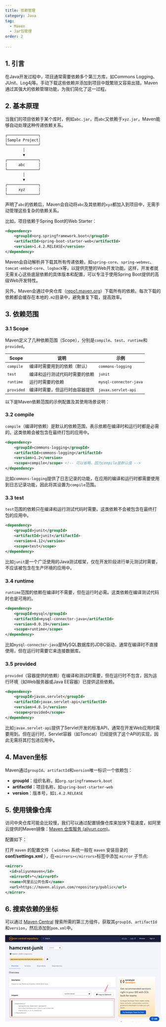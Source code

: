 ```yaml
---
title: 依赖管理
category: Java
tag:
  - Maven
  - Jar包管理
order: 2

---
```


## 1. 引言

在Java开发过程中，项目通常需要依赖多个第三方库，如Commons Logging、JUnit、Log4j等。手动下载这些依赖并添加到项目中既繁琐又容易出错。Maven通过其强大的依赖管理功能，为我们简化了这一过程。

## 2. 基本原理

当我们的项目依赖于某个库时，例如`abc.jar`，而`abc`又依赖于`xyz.jar`，Maven能够自动处理这种传递依赖关系。

```
┌──────────────┐
│Sample Project│
└──────────────┘
        │
        ▼
┌──────────────┐
│     abc      │
└──────────────┘
        │
        ▼
┌──────────────┐
│     xyz      │
└──────────────┘
```

声明了`abc`的依赖后，Maven会自动将`abc`及其依赖的`xyz`都加入到项目中，无需手动管理这些复杂的依赖关系。

比如，项目依赖于Spring Boot的Web Starter：

```xml
<dependency>
    <groupId>org.springframework.boot</groupId>
    <artifactId>spring-boot-starter-web</artifactId>
    <version>1.4.2.RELEASE</version>
</dependency>
```

Maven会自动解析并下载其所有传递依赖，如`spring-core`、`spring-webmvc`、`tomcat-embed-core`、`logback`等，以提供完整的Web开发功能。这样，开发者就无需关心这些底层依赖的具体版本和配置，可以专注于使用Spring Boot提供的高级Web开发特性。

另外，Maven会通过中央仓库（[repo1.maven.org](https://repo1.maven.org/)）下载所有的依赖。每次下载的依赖都会缓存在本地的`.m2`目录中，避免重复下载，提高效率。

## 3. 依赖范围

### 3.1 Scope

Maven定义了几种依赖范围（Scope），分别是`compile`、`test`、`runtime`和`provided`。

| Scope      | 说明                           | 示例                   |
| ---------- | ------------------------------ | ---------------------- |
| `compile`  | 编译时需要用到的依赖（默认）   | `commons-logging`      |
| `test`     | 编译和运行测试代码时需要的依赖 | `junit`                |
| `runtime`  | 运行时需要的依赖               | `mysql-connector-java` |
| `provided` | 编译时需要，但运行时由容器提供 | `javax.servlet-api`    |

以下是Maven依赖范围的示例配置及其使用场景说明：

### 3.2 compile

`compile`（编译时依赖）是默认的依赖范围，表示依赖在编译时和运行时都是必需的。这类依赖会被包含在最终打包的应用中。

```xml
<dependency>
    <groupId>commons-logging</groupId>
    <artifactId>commons-logging</artifactId>
    <version>1.2</version>
    <scope>compile</scope> <!-- 可以省略，因为compile是默认值 -->
</dependency>
```

比如`commons-logging`提供了日志记录的功能，在应用的编译和运行时都需要使用到日志记录功能，因此将其设置为`compile`范围。

### 3.3 test

`test`范围的依赖只在编译和运行测试代码时需要。这类依赖不会被包含在最终打包的应用中。

```xml
<dependency>
    <groupId>junit</groupId>
    <artifactId>junit</artifactId>
    <version>4.12</version>
    <scope>test</scope>
</dependency>
```

比如`junit`是一个广泛使用的Java测试框架，仅在开发阶段进行单元测试时需要，不应该被包含在生产环境的应用中。

### 3.4 runtime

`runtime`范围的依赖在编译时不需要，但在运行时必需。这类依赖在编译测试代码时也是可用的。

```xml
<dependency>
    <groupId>mysql</groupId>
    <artifactId>mysql-connector-java</artifactId>
    <version>8.0.19</version>
    <scope>runtime</scope>
</dependency>
```

比如`mysql-connector-java`是MySQL数据库的JDBC驱动，通常在编译时不直接使用，但在运行时需要它来连接数据库。

### 3.5 provided

`provided`（容器提供的依赖）在编译和测试时需要，但在运行时不包含，因为运行环境（如Web服务器或Java EE容器）已提供这些依赖。

```xml
<dependency>
    <groupId>javax.servlet</groupId>
    <artifactId>javax.servlet-api</artifactId>
    <version>4.0.1</version>
    <scope>provided</scope>
</dependency>
```

比如`javax.servlet-api`提供了Servlet开发的标准API，通常在开发Web应用时需要用到。但在运行时，Servlet容器（如Tomcat）已经提供了这个API的实现，因此无需将其打包进应用中。

## 4. Maven坐标

Maven通过`groupId`、`artifactId`和`version`唯一标识一个依赖包：

- **groupId**：组织名称，如`org.springframework.boot`
- **artifactId**：项目名称，如`spring-boot-starter-web`
- **version**：版本号，如`1.4.2.RELEASE`

## 5. 使用镜像仓库

访问中央仓库可能会比较慢，我们可以通过配置镜像仓库来加快下载速度，如阿里云提供的Maven镜像：[Maven 仓库服务 (aliyun.com)](https://developer.aliyun.com/mvn/guide)。

配置如下：

打开 `maven` 的配置文件（ `windows` 系统一般在 `maven` 安装目录的 **conf/settings.xml** ），在`<mirrors></mirrors>`标签中添加 `mirror` 子节点:

```xml
<mirror>
  <id>aliyunmaven</id>
  <mirrorOf>*</mirrorOf>
  <name>阿里云公共仓库</name>
  <url>https://maven.aliyun.com/repository/public</url>
</mirror>
```

## 6. 搜索依赖的坐标

可以通过 [Maven Central](https://central.sonatype.com/) 搜索所需的第三方组件，获取其`groupId`、`artifactId`和`version`，然后添加到`pom.xml`中。

![image-20240624091127050](images/02_依赖管理/image-20240624091127050.png)

